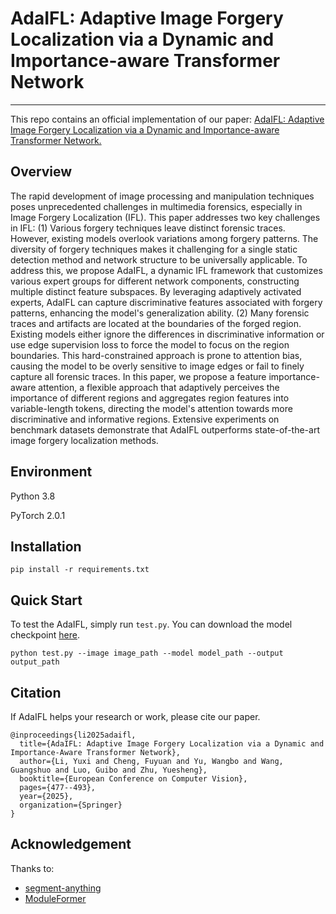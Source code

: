 # AdaIFL: Adaptive Image Forgery Localization via a Dynamic and Importance-aware Transformer Network
--------

This repo contains an official implementation of our paper: [AdaIFL: Adaptive Image Forgery Localization via a Dynamic and Importance-aware Transformer Network.](https://link.springer.com/chapter/10.1007/978-3-031-72775-7_27)

## Overview
The rapid development of image processing and manipulation techniques poses unprecedented challenges in multimedia forensics, especially in Image Forgery Localization (IFL). This paper addresses two key challenges in IFL: (1) Various forgery techniques leave distinct forensic traces. However, existing models overlook variations among forgery patterns. The diversity of forgery techniques makes it challenging for a single static detection method and network structure to be universally applicable. To address this, we propose AdaIFL, a dynamic IFL framework that customizes various expert groups for different network components, constructing multiple distinct feature subspaces. By leveraging adaptively activated experts, AdaIFL can capture discriminative features associated with forgery patterns, enhancing the model's generalization ability. (2) Many forensic traces and artifacts are located at the boundaries of the forged region. Existing models either ignore the differences in discriminative information or use edge supervision loss to force the model to focus on the region boundaries. This hard-constrained approach is prone to attention bias, causing the model to be overly sensitive to image edges or fail to finely capture all forensic traces. In this paper, we propose a feature importance-aware attention, a flexible approach that adaptively perceives the importance of different regions and aggregates region features into variable-length tokens, directing the model's attention towards more discriminative and informative regions. Extensive experiments on benchmark datasets demonstrate that AdaIFL outperforms state-of-the-art image forgery localization methods.

## Environment

Python 3.8

PyTorch 2.0.1

## Installation
```
pip install -r requirements.txt
```

## Quick Start
To test the AdaIFL, simply run ```test.py```. You can download the model checkpoint [here](https://drive.google.com/file/d/187SJ_O0YHP0DVBXgfob_o2BofzCf0TMP/view?usp=sharing).

```
python test.py --image image_path --model model_path --output output_path
```

## Citation
If AdaIFL helps your research or work, please cite our paper.
```
@inproceedings{li2025adaifl,
  title={AdaIFL: Adaptive Image Forgery Localization via a Dynamic and Importance-Aware Transformer Network},
  author={Li, Yuxi and Cheng, Fuyuan and Yu, Wangbo and Wang, Guangshuo and Luo, Guibo and Zhu, Yuesheng},
  booktitle={European Conference on Computer Vision},
  pages={477--493},
  year={2025},
  organization={Springer}
}
```

## Acknowledgement
Thanks to:
- [segment-anything](https://github.com/facebookresearch/segment-anything)
- [ModuleFormer](https://github.com/IBM/ModuleFormer/tree/main)
